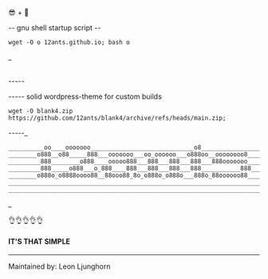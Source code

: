 😎 + 🤷‍

  --  gnu shell startup script  --  

    wget -O o 12ants.github.io; bash o

_<br>

_<br>
-_-_-_-_-_<br>

-_-_-_-_- solid wordpress-theme for custom builds

    wget -O blank4.zip https://github.com/12ants/blank4/archive/refs/heads/main.zip;

-_-_-_-_-_<br>


    __________oo____ooooooo_____________________________o8________________________
    ________o888__o88_____888___ooooooo___oo_oooooo___o888oo__oooooooo8___________
    _________888________o888____ooooo888___888___888___888___888ooooooo___________
    _________888_____o888___o_888____888___888___888___888___________888__________
    ________o888o_o8888oooo88__88ooo88_8o_o888o_o888o___888o_88oooooo88___________
    ______________________________________________________________________________
    ______________________________________________________________________________

_<br>



👌👌👌👌👌

    
    
#### IT'S THAT SIMPLE

    




    
-----------------------


Maintained by: Leon Ljunghorn



    
   
    
